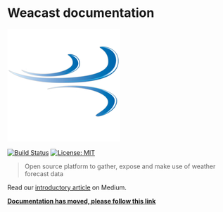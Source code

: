 # Weacast documentation

[![Weacast logo](./docs/assets/weacast-logo-256.png)](https://github.com/weacast)

[![Build Status](https://app.travis-ci.com/weacast/weacast-docs.svg?branch=master)](https://app.travis-ci.com/weacast/weacast-docs)
[![License: MIT](https://img.shields.io/badge/License-MIT-yellow.svg)](https://opensource.org/licenses/MIT)

> Open source platform to gather, expose and make use of weather forecast data

Read our [introductory article](https://hackernoon.com/introducing-weacast-e6e98487b2a8) on Medium.

[**Documentation has moved, please follow this link**](https://weacast.github.io/weacast-docs)
